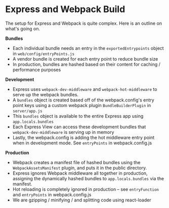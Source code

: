 
# Express and Webpack Build

The setup for Express and Webpack is quite complex. Here is an outline on what's going on.

**Bundles**

* Each individual bundle needs an entry in the `exportedEntrypoints` object in `web/config/entryPoints.js`
* A vendor bundle is created for each entry point to reduce bundle size
* In production, bundles are hashed based on their content for caching / performance purposes

**Development**

* Express uses `webpack-dev-middleware` and `webpack-hot-middleware` to serve up the webpack bundles.
* A `bundles` object is created based off of the webpack.config's entry point keys using a custom webpack plugin `BundleBuilderPlugin` in `server/app.js`
* This `bundles` object is available to the entire Express app using `app.locals.bundles`
* Each Express View can access these development bundles that `webpack-dev-middleware` is serving up in memory
* Lastly, the webpack.config is adding the hot middleware entry point when in development mode. See `entryPoints` in webpack.config.js

**Production**

* Webpack creates a manifest file of hashed bundles using the `WebpackAssetsManifest` plugin, and puts it in the public directory.
* Express ignores Webpack middleware all together in production, assigning the dynamically hashed bundles to `app.locals.bundles` via the manifest.
* Hot reloading is completely ignored in production – see `entryFunction` and `entryPoints` in webpack.config.js
* We are gzipping / minifying / and splitting code using react-loader
